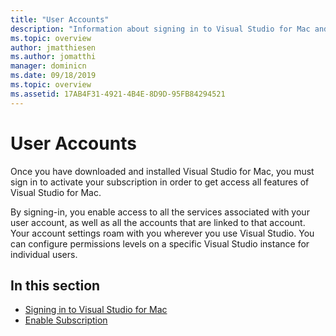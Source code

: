 ```yaml
---
title: "User Accounts"
description: "Information about signing in to Visual Studio for Mac and enabling subscriptions in Visual Studio for Mac"
ms.topic: overview
author: jmatthiesen
ms.author: jomatthi
manager: dominicn
ms.date: 09/18/2019
ms.topic: overview
ms.assetid: 17AB4F31-4921-4B4E-8D9D-95FB84294521
---
```


# User Accounts

Once you have downloaded and installed Visual Studio for Mac, you must sign in to activate your subscription in order to get access all features of Visual Studio for Mac.

By signing-in, you enable access to all the services associated with your user account, as well as all the accounts that are linked to that account. Your account settings roam with you wherever you use Visual Studio. You can configure permissions levels on a specific Visual Studio instance for individual users.

## In this section

* [Signing in to Visual Studio for Mac](signing-in.md)
* [Enable Subscription](enable-subscription.md)